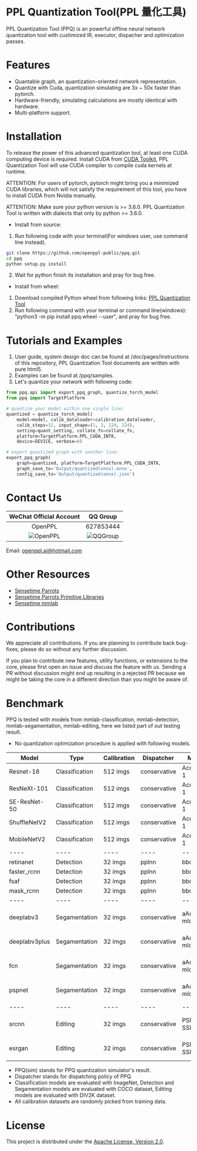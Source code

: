 # PPL Quantization Tool(PPL 量化工具)

PPL Quantization Tool (PPQ) is an powerful offline neural network quantization tool with custimized IR, executor, dispacher and optimization passes.

# Features

* Quantable graph, an quantization-oriented network representation.
* Quantize with Cuda, quantization simulating are 3x ~ 50x faster than pytorch.
* Hardware-friendly, simulating calculations are mostly identical with hardware.
* Multi-platform support.

# Installation

To release the power of this advanced quantization tool, at least one CUDA computing device is required.
Install CUDA from [CUDA Toolkit](https://developer.nvidia.com/cuda-toolkit-archive), PPL Quantization Tool will use CUDA compiler to compile cuda kernels at runtime.

ATTENTION: For users of pytorch, pytorch might bring you a minimized CUDA libraries, which will not satisfy the requirement of this tool, you have to install CUDA from Nvidia manually.

ATTENTION: Make sure your python version is >= 3.6.0. PPL Quantization Tool is written with dialects that only by python >= 3.6.0.

* Install from source:

1. Run following code with your terminal(For windows user, use command line instead).

```bash
git clone https://github.com/openppl-public/ppq.git
cd ppq
python setup.py install
```

2. Wait for python finish its installation and pray for bug free.

* Install from wheel:

1. Download compiled Python wheel from following links: [PPL Quantization Tool](https://github.com/openppl-public/ppq.git)
2. Run following command with your terminal or command line(windows): "python3 -m pip install ppq.wheel --user", and pray for bug free.

# Tutorials and Examples

1. User guide, system design doc can be found at /doc/pages/instructions of this repository, PPL Quantization Tool documents are written with pure html5.
2. Examples can be found at /ppq/samples.
3. Let's quantize your network with following code:

```python
from ppq.api import export_ppq_graph, quantize_torch_model
from ppq import TargetPlatform

# quantize your model within one single line:
quantized = quantize_torch_model(
    model=model, calib_dataloader=calibration_dataloader,
    calib_steps=32, input_shape=(1, 3, 224, 224),
    setting=quant_setting, collate_fn=collate_fn,
    platform=TargetPlatform.PPL_CUDA_INT8,
    device=DEVICE, verbose=0)

# export quantized graph with another line:
export_ppq_graph(
    graph=quantized, platform=TargetPlatform.PPL_CUDA_INT8,
    graph_save_to='Output/quantized(onnx).onnx',
    config_save_to='Output/quantized(onnx).json')
```

# Contact Us

| WeChat Official Account | QQ Group |
| :----:| :----: |
| OpenPPL | 627853444 |
| ![OpenPPL](doc/assets/img/qrcode_for_gh_303b3780c847_258.jpg)| ![QQGroup](doc/assets/img/qqgroup_s.jpg) |

Email: openppl.ai@hotmail.com

# Other Resources

* [Sensetime Parrots](https://www.sensetime.com/cn)
* [Sensetime Parrots Primitive Libraries](https://github.com/openppl-public/ppl.nn)
* [Sensetime mmlab](https://github.com/open-mmlab)

# Contributions

We appreciate all contributions. If you are planning to contribute back bug-fixes, please do so without any further discussion.

If you plan to contribute new features, utility functions, or extensions to the core, please first open an issue and discuss the feature with us. Sending a PR without discussion might end up resulting in a rejected PR because we might be taking the core in a different direction than you might be aware of.

# Benchmark

PPQ is tested with models from mmlab-classification, mmlab-detection, mmlab-segamentation, mmlab-editing, here we listed part of out testing result.
* No quantization optimization procedure is applied with following models.

| Model | Type | Calibration | Dispatcher | Metric | PPQ(sim) | PPLCUDA | FP32 |
|  ----  | ----  |   ----  | ----  |  ----  | ----  |  ----  |  ----  |
| Resnet-18  | Classification | 512 imgs | conservative | Acc-Top-1 | 69.50% | 69.42% | 69.88% |
| ResNeXt-101 | Classification | 512 imgs | conservative | Acc-Top-1 | 78.46% | 78.37% | 78.66% |
| SE-ResNet-50 | Classification | 512 imgs | conservative | Acc-Top-1 | 77.24% | 77.26% | 77.76% |
| ShuffleNetV2 | Classification | 512 imgs | conservative | Acc-Top-1 | 69.13% | 68.85% | 69.55% |
| MobileNetV2  | Classification | 512 imgs | conservative | Acc-Top-1 | 70.99% | 71.1% | 71.88% |
|  ----  |  ----  |  ----  |  ----  |  ----  |  ----  |  ----  |  ----  |
| retinanet | Detection | 32 imgs | pplnn | bbox_mAP | 36.1% | 36.1% | 36.4% |
| faster_rcnn | Detection | 32 imgs | pplnn | bbox_mAP | 36.6% | 36.7% | 37.0% |
| fsaf | Detection | 32 imgs | pplnn | bbox_mAP | 36.5% | 36.6% | 37.4% |
| mask_rcnn | Detection | 32 imgs | pplnn | bbox_mAP | 37.7% | 37.6% | 37.9% |
|  ----  |  ----  |  ----  |  ----  |  ----  |  ----  |  ----  |  ----  |
| deeplabv3 | Segamentation | 32 imgs | conservative | aAcc / mIoU | 96.13% / 78.81% | 96.14% / 78.89%  | 96.17% / 79.12% |
| deeplabv3plus | Segamentation | 32 imgs | conservative | aAcc / mIoU | 96.27% / 79.39% | 96.26% / 79.29%  | 96.29% / 79.60% |
| fcn | Segamentation | 32 imgs | conservative | aAcc / mIoU | 95.75% / 74.56% | 95.62% / 73.96%  | 95.68% / 72.35% |
| pspnet | Segamentation | 32 imgs | conservative | aAcc / mIoU | 95.79% / 77.40% | 95.79% / 77.41%  | 95.83% / 77.74% |
|  ----  |  ----  |  ----  |  ----  |  ----  |  ----  |  ----  |  ----  |
| srcnn | Editing | 32 imgs | conservative | PSNR / SSIM | 27.88% / 79.70% | 27.88% / 79.07%  | 28.41% / 81.06% |
| esrgan | Editing | 32 imgs | conservative | PSNR / SSIM | 27.84% / 75.20% | 27.49% / 72.90%  | 27.51% / 72.84% |

* PPQ(sim) stands for PPQ quantization simulator's result.
* Dispatcher stands for dispatching policy of PPQ.
* Classification models are evaluated with ImageNet, Detection and Segamentation models are evaluated with COCO dataset, Editing models are evaluated with DIV2K dataset.
* All calibration datasets are randomly picked from training data.

# License

This project is distributed under the [Apache License, Version 2.0](LICENSE).

